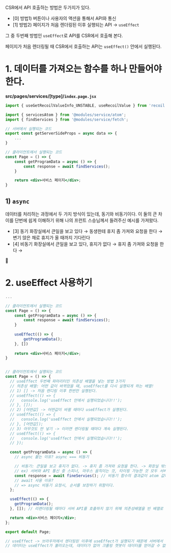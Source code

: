 
CSR에서 API 호출하는 방법은 두가지가 있다.
- [0] 방법1) 버튼이나 사용자의 액션을 통해서 API와 통신 
- [1] 방법2) 페이지가 처음 렌더링된 이후 실행되는 API → `useEffect`

그  중 두번째 방법인 `useEffect`로 API를 CSR에서 호출해 본다.

페이지가 처음 렌더링될 때 CSR에서 호출하는 API는 `useEffect()` 안에서 실행된다.
# 1. 데이터를 가져오는 함수를 하나 만들어야 한다.

**src/pages/services/\[type\]/`index.page.jsx`**
``` jsx
import { useGetRecoilValueInfo_UNSTABLE, useRecoilValue } from 'recoil';

import { servicesAtom } from '@modules/service/atom';
import { findServices } from '@modules/service/fetch';

// 서버에서 실행되는 코드 
export const getServerSideProps = async data => {
	...
}

// 클라이언트에서 실행되는 코드
const Page = () => {
	const getProgramData = async () => {
		const response = await findServices();
	}

	return <div>서비스 페이지</div>;
}
```

## 1) `async` 
데이터를 처리하는 과정에서 두 가지 방식이 있는데, 동기와 비동기이다.
이 둘의 큰 차이를 단번에 쉽게 이해하기 위해 나의 프런트 스승님께서 들려주신 예시를 가져왔다.

- [3] 동기
화장실에서 큰일을 보고 있다 → 동생한테 휴지 좀 가져와 요청을 한다 → 변기 앉은 채로 휴지가 올 때까지 기다린다
- [4] 비동기
화장실에서 큰일을 보고 있다, 휴지가 없다 → 휴지 좀 가져와 요청을 한다 → 


# 2. useEffect 사용하기
``` jsx
...

// 클라이언트에서 실행되는 코드
const Page = () => {
	const getProgramData = async () => {
		const response = await findServices();
	}
	
	useEffect(() => {
		getProgramData();
	}, [])
	
	return <div>서비스 페이지</div>;
}
```


``` jsx

// 클라이언트에서 실행되는 코드
const Page = () => {
  // useEffect 두번째 파마리터인 의존성 배열을 넣는 방법 3가지
  // 의존성 배열: 어떤 값이 바뀌었을 때, useEffect를 다시 실행되게 하는 배열!
  // 1) [] -> 처음 렌디링 이후 한번만 실행된다.
  // useEffect(() => {
  //   console.log('useEffect 안에서 실행되었습니다!!');
  // }, []);
  // 2) [어떤값] -> 어떤값이 바뀔 때마다 useEffect가 실행된다.
  // useEffect(() => {
  //   console.log('useEffect 안에서 실행되었습니다!!');
  // }, [어떤값]);
  // 3) 아무것도 안 넣기 -> 이러면 렌더링될 때마다 계속 실행된다.
  // useEffect(() => {
  //   console.log('useEffect 안에서 실행되었습니다!!');
  // });

  const getProgramData = async () => {
    // async 붙는 이유? async === 비동기

    // 비동기: 큰일을 보고 휴지가 없다. -> 휴지 좀 가져와 요청을 한다. -> 화장실 밖으로 나가 티비를 본다. -> 밥도 먹는다. -> 휴지가 도착했다. -> 닦는다.
    // ex) 서버와 API 통신 중 스피너, 마우스 움직이는 것, 타이핑 가능한 것 모두 서버의 resp가 올 때까지 기다리는 동안 발생하는 이벤트이므로 비동기이다.
    const response = await fineServies(); // 비동기 함수의 결과값이 atom 값에 들어감 === atom 값이 바뀐다. === 리렌더링
    // await 사용 이유?
    // => async 비동기 요청시, 순서를 보장하기 위함이다.
  };

  useEffect(() => {
    getProgramData();
  }, []); // 리랜더링될 때마다 서버 API를 호출하지 않기 위해 의존성배열을 빈 배열로 한다.

  return <div>서비스 페이지</div>;
};

export default Page;

// useEffect -> 브라우저에서 렌더링된 이후에 useEffect가 실행되기 때문에 서버에서 실행할 수 없어
// 데이터는 useEffect가 불러오는데, 데이터가 없어 크롤링 챗봇이 데이터를 얻어갈 수 없다.

```